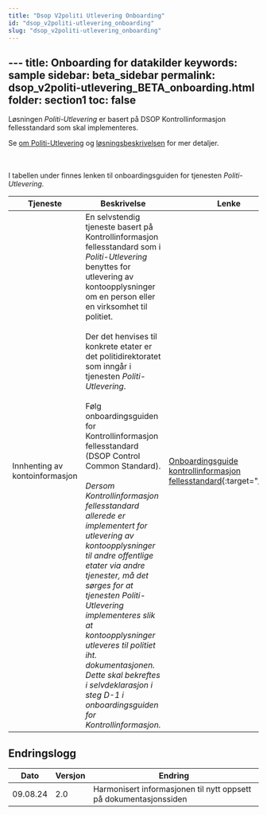 ```yaml
---
title: "Dsop V2politi Utlevering Onboarding"
id: "dsop_v2politi-utlevering_onboarding"
slug: "dsop_v2politi-utlevering_onboarding"
---
```


﻿---
title: Onboarding for datakilder
keywords: sample
sidebar: beta_sidebar
permalink: dsop_v2politi-utlevering_BETA_onboarding.html
folder: section1
toc: false
---


Løsningen *Politi-Utlevering* er basert på DSOP Kontrollinformasjon fellesstandard som skal implementeres.

Se [om Politi-Utlevering](https://dokumentasjon.dsop.no/dsop_v2politi-utlevering_about.html) og
[løsningsbeskrivelsen](https://dokumentasjon.dsop.no/dsop_v2politi-utlevering_løsningsbeskrivelse.html) for mer detaljer.

<br><br>
I tabellen under finnes lenken til onboardingsguiden for tjenesten *Politi-Utlevering*.

| Tjeneste                       | Beskrivelse                                                                                                                                                                                                                                                                                                                                                                                                                                                                                                                                                                                                                                                                                                                                                                                                                | Lenke                                                                                                                                        |
|--------------------------------|----------------------------------------------------------------------------------------------------------------------------------------------------------------------------------------------------------------------------------------------------------------------------------------------------------------------------------------------------------------------------------------------------------------------------------------------------------------------------------------------------------------------------------------------------------------------------------------------------------------------------------------------------------------------------------------------------------------------------------------------------------------------------------------------------------------------------|----------------------------------------------------------------------------------------------------------------------------------------------|
| Innhenting av kontoinformasjon | En selvstendig tjeneste basert på Kontrollinformasjon fellesstandard som i *Politi-Utlevering* benyttes for utlevering av kontoopplysninger om en person eller en virksomhet til politiet. <br><br>Der det henvises til konkrete etater er det politidirektoratet som inngår i tjenesten *Politi-Utlevering*. <br><br>Følg onboardingsguiden for Kontrollinformasjon fellesstandard (DSOP Control Common Standard). <br><br>*Dersom Kontrollinformasjon fellesstandard allerede er implementert for utlevering av kontoopplysninger til andre offentlige etater via andre tjenester, må det sørges for at tjenesten Politi-Utlevering implementeres slik at kontoopplysninger utleveres til politiet iht. dokumentasjonen. Dette skal bekreftes i selvdeklarasjon i steg D-1 i onboardingsguiden for Kontrollinformasjon.* | [Onboardingsguide kontrollinformasjon fellesstandard](https://dokumentasjon.dsop.no/dsop_v2fellesstandard_onboarding.html){:target="_blank"} |


## Endringslogg

| Dato     | Versjon | Endring                                                           |
|----------|---------|-------------------------------------------------------------------|
| 09.08.24 | 2.0     | Harmonisert informasjonen til nytt oppsett på dokumentasjonssiden |